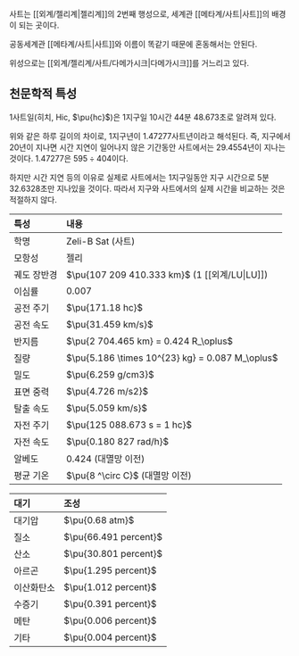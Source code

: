 사트는 [[외계/젤리계|젤리계]]의 2번째 행성으로, 세계관 [[메타계/사트|사트]]의 배경이 되는 곳이다.

공동세계관 [[메타계/사트|사트]]와 이름이 똑같기 때문에 혼동해서는 안된다.

위성으로는 [[외계/젤리계/사트/다메가시크|다메가시크]]를 거느리고 있다.

## 천문학적 특성
1사트일(히치, Hic, $\pu{hc}$)은 1지구일 10시간 44분 48.673초로 알려져 있다.

위와 같은 하루 길이의 차이로, 1지구년이 1.47277사트년이라고 해석된다. 즉, 지구에서 20년이 지나면 시간 지연이 일어나지 않은 기간동안 사트에서는 29.4554년이 지나는 것이다. 1.47277은 $595\div404$이다.

하지만 시간 지연 등의 이유로 실제로 사트에서는 1지구일동안 지구 시간으로 5분 32.6328초만 지나있을 것이다. 따라서 지구와 사트에서의 실제 시간을 비교하는 것은 적절하지 않다.

| 특성     | 내용                                              |
| :----- | :---------------------------------------------- |
| 학명     | Zeli-B Sat (사트)                                 |
| 모항성    | 젤리                                              |
| 궤도 장반경 | $\pu{107 209 410.333 km}$ (1 [[외계/LU\|LU]])     |
| 이심률    | $0.007$                                         |
| 공전 주기  | $\pu{171.18 hc}$                                |
| 공전 속도  | $\pu{31.459 km/s}$                              |
| 반지름    | $\pu{2 704.465 km} = 0.424 R_\oplus$            |
| 질량     | $\pu{5.186 \times 10^{23} kg} = 0.087 M_\oplus$ |
| 밀도     | $\pu{6.259 g/cm3}$                              |
| 표면 중력  | $\pu{4.726 m/s2}$                               |
| 탈출 속도  | $\pu{5.059 km/s}$                               |
| 자전 주기  | $\pu{125 088.673 s = 1 hc}$                     |
| 자전 속도  | $\pu{0.180 827 rad/h}$                          |
| 알베도    | $0.424$ (대멸망 이전)                                |
| 평균 기온  | $\pu{8 ^\circ C}$ (대멸망 이전)                      |

| 대기    | 조성                    |
| :---- | :-------------------- |
| 대기압   | $\pu{0.68 atm}$       |
| 질소    | $\pu{66.491 percent}$ |
| 산소    | $\pu{30.801 percent}$ |
| 아르곤   | $\pu{1.295 percent}$  |
| 이산화탄소 | $\pu{1.012 percent}$  |
| 수증기   | $\pu{0.391 percent}$  |
| 메탄    | $\pu{0.006 percent}$  |
| 기타    | $\pu{0.004 percent}$  |